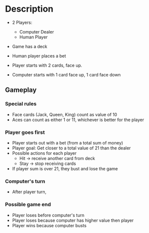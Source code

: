 # Description

* 2 Players:
  * Computer Dealer
  * Human Player

* Game has a deck

* Human player places a bet

* Player starts with 2 cards, face up.
* Computer starts with 1 card face up, 1 card face down

## Gameplay

### Special rules
* Face cards (Jack, Queen, King) count as value of 10
* Aces can count as either 1 or 11, whichever is better for the player

### Player goes first
* Player starts out with a bet (from a total sum of money)
* Player goal: Get closer to a total value of 21 than the dealer
* Possible actions for each player
  * Hit -> receive another card from deck
  * Stay -> stop receiving cards
* If player sum is over 21, they bust and lose the game

### Computer's turn
* After player turn,

### Possible game end
* Player loses before computer's turn
* Player loses because computer has higher value then player
* Player wins because computer busts